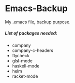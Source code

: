 Emacs-Backup
============

My .emacs file, backup purpose.

##### List of packages needed:

- company
- company-c-headers
- flycheck
- glsl-mode
- haskell-mode
- helm
- racket-mode
